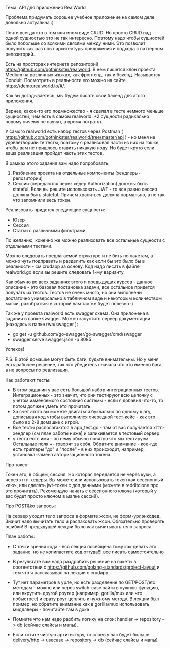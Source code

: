 Тема: API для приложения RealWorld

Проблема придумать хорошее учебное приложение на самом деле довольно актуальна :)

Почти всегда это в том или ином виде CRUD. Но просто CRUD над одной сущностью это не так интересно. Поэтому надо чтобы сущностей было побольше со всякими связями между ними. 
Это позволит получить как раз опыт архитектуры приложения и подхода с паттерном репозиторий.

Есть на просторах интернета репозиторий https://github.com/gothinkster/realworld. В нем пишется клон проекта Medium на различных языках, как фронтенд, так и бэкенд. 
Называется Conduit. Посмотреть в реальности его можно на сайте https://demo.realworld.io/#/.

Как вы догадываетесь, мы будем писать свой бэкенд для этого приложения.

Вернее, какое-то его подмножество - я сделал в тесте немного меньше сущностей, чем есть в самом realworld. +2 сущности радикально новому ничему не научат, а время потратят.

У самого realworld есть набор тестов через Postman ( https://github.com/gothinkster/realworld/tree/master/api ) - но меня не удовлетворили те тесты, 
поэтому я реализовал части из них на гошке, чтобы вам не пришлось ставить никакую ноду. Но будет круто если ваша реализация пройдет часть этих тестов.

В рамках этого задания вам надо попробовать:
1. Разбиение проекта на отдельные компоненты (хендлеры-репозитории)
2. Сессии (передаются через хедер Authorization) должны быть stateful. Если вы решите использовать JWT - то все равно сессия должна быть stateful. Причем храниться должна нормально, а не так что запомнили весь токен.

Реализовать придется следующие сущности:
* Юзер
* Сессия
* Статьи с различными фильтрами

По желанию, конечно же можно реализовать все остальные сущности с отдельными тестами.

Можно следовать предлагаемой структуре и не бить по пакетам, а можно чуть подправить и разделить как если бы это было бы в реальности - см crudapp за основу. 
Код надо писать в файле realworld.go если вы решите следовать 1-му варианту.

Как обычно во всех заданиях этого и предыдущих курсов - данное описание - это базовая постановка задачи, все остальное придется получать из тестов. 
Тестов не очень много, но они выполнены достаточно универсально в табличном виде и некоторым количеством магии, разобраться в которой вам так же будет полезно :)

Так же у проекта realworld есть swagger схема. Она приложена в задании в папке swagger. Можно запустить сервер документации (находясь в папке rwa/swagger ):

* go get -u github.com/go-swagger/go-swagger/cmd/swagger
* swagger serve swagger.json -p 8085

Успехов!

P.S. В этой домашке могут быть баги, будьте внимательны. Но у меня есть рабочее решение, так что убедитесь сначала что это именно бага, а не вопросы по реализации.

Как работают тесты:

* В этом задании у вас есть большой набор интеграционных тестов. Интеграционных - это значит, что они тестируют всю цепочку с учетом изменяемого состояния системы - если я добавил что-то, то потом должен уметь это прочитать. 
* За счет этого вы можете двигаться буквально по одному шагу, дописывая код чтобы выполнился очередной тест-кейс - как это было во 2-й домашке с игрой.
* Все тесты располагаются в app_test.go - там от вас получается хттп-хендлер (см план работы ниже) и запихивается в тестовый сервер.
* у теста есть имя - по нему обычно понятно что мы тестируем. Остальные поля +- говорят за себя. Обратите внимание - кое-где есть триггеры "до" и "после" - в них происходит, например, установка-замена авторизационного токена.

Про токен:

Токен это, в общем, сессия. Но которая передается не через куки, а через хттп-хедеры. Вы можете или использовать токен как сессионный ключ, или сделать jwt-токен с доп данными (можете в redditclone про это прочитать).
Рекомендую начать с сессионного ключа (который у вас будет просто ключом в мапке сессий).

Про POST&ko запросы:

На сервер уходит тело запроса в формате жсон, не форм-урлэнкодед. Значит надо вычитать тело и распаковать жсон.
Обязательно проверять ошибки! В предыдущей лекции было как вычитывать тело запроса.

План работы:

* С точки зрения кода - вся лекция посвящена тому как делать это задание. но не копипастите код оттуда!!! все писать самостоятельно 

* В результате вам надо раздробить решение на пакеты в соответствии с https://github.com/golang-standards/project-layout и тем что я рассказывал на лекции с crudapp

* Тут нет параметров в урле, но есть разделение по GET/POST/etc методам - можно или через switch-case зайти в нужную функцию, 
или вкрутить другой роутер (например, gorilla/mux или что побыстрее) и сразу роут цеплять к нужному методу. 
В лекции был пример. но обратите внимание как в gorilla/mux использовать миддлверы - почитайте там в доке

* Помните что нам надо разбить логику на слои: handler -> repository -> db (сейчас слайсы и мапы).

* Если хотите чистую архитектуру, то слоев у вас будет больше: delivery/http -> usecase -> repository -> db (сейчас слайсы и мапы)
